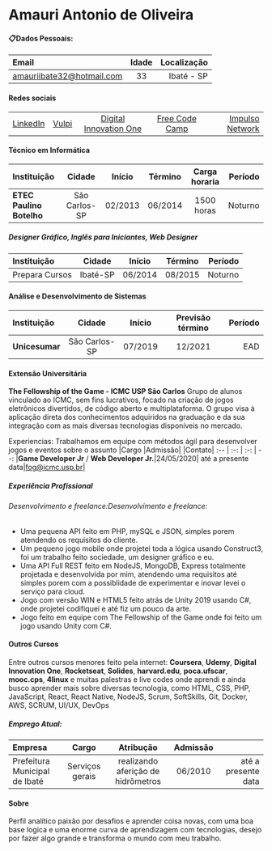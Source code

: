 # Amauri Antonio de Oliveira
#### :clipboard:Dados Pessoais:

| Email| Idade | Localização|
:-- | :-: | --:
| amauriibate32@hotmail.com|33| Ibaté - SP|
#### Redes sociais 
| | | | | |
:-- | :-: | :-: | :-: | --:
|[LinkedIn](https://www.linkedin.com/in/amauri-oliveira-058066192/)|[Vulpi](https://app.vulpi.com.br/profile_public/7439763d4d5ee4a53b5609e7ceefa1ae3ac549c6)|[Digital Innovation One](https://web.digitalinnovation.one/users/amaurioliveira)|[Free Code Camp](https://www.freecodecamp.org/fcc44c036f7-c099-441d-8ad7-271eb735cd4a)|[Impulso Network](https://impulser.me/HzWMdm)
<!--
#### Ensino médio completo
|Escola | Cidade |Ano|
:-- | :-: | --:
|E.E Edésio Castanho| Ibaté-Sp | 2004
-->
#### Técnico em Informática
| Instituição|Cidade|Início|Término|Carga horaria|Período|
:-- | :-: | :-: | :-: | :-: | --:
|**ETEC Paulino Botelho**|São Carlos-SP|02/2013|06/2014|1500 horas|Noturno|

##### Designer Gráfico, Inglês para Iniciantes, Web Designer
| Instituição|Cidade|Início|Término|Período|
:-- | :-: | :-: | :-: | --:
|Prepara Cursos|Ibaté-SP|06/2014|08/2015|Noturno|

#### Análise e Desenvolvimento de Sistemas
| Instituição|Cidade|Início|Previsão término|Período|
:-- | :-: | :-: | :-: | --:
|**Unicesumar**|São Carlos-SP|07/2019|12/2021|EAD|

#### Extensão Universitária
**The Fellowship of the Game - ICMC USP São Carlos**
Grupo de alunos vinculado ao ICMC, sem fins lucrativos, focado na criação de jogos eletrônicos divertidos, de código aberto e multiplataforma. O grupo visa à aplicação direta dos conhecimentos adquiridos na graduação e da sua integração com as mais diversas tecnologias disponíveis no mercado.

Experiencias: Trabalhamos em equipe com métodos ágil para desenvolver jogos e eventos sobre o assunto
|Cargo |Admissão| |Contato|
:-- | :-: | :-: | --:
|**Game Developer Jr** / **Web Developer Jr.**|24/05/2020| até a presente data|fog@icmc.usp.br|

##### Experiência Profissional
###### Desenvolvimento e freelance:Desenvolvimento e freelance:
- Uma pequena API feito em PHP, mySQL e JSON, simples porem atendendo os requisitos do cliente.
- Um pequeno jogo mobile onde projetei toda a lógica usando Construct3, foi um trabalho feito sociedade, um designer gráfico e eu.
- Uma API Full REST feito em NodeJS, MongoDB, Express totalmente projetada e desenvolvida por mim, atendendo uma requisitos até simples porem com a possiblidade de experimentar e inovar levei o serviço para cloud.
- Jogo com versão WIN e HTML5 feito atrás de Unity 2019 usando C#, onde projetei codifiquei e até fiz um pouco da arte.
- Jogo feito em equipe com The Fellowship of the Game onde foi feito um jogo usando Unity com C#.

#### Outros Cursos
Entre outros cursos menores feito pela internet: **Coursera**, **Udemy**, **Digital Innovation One**, **Rocketseat**, **Solides**, **harvard.edu**, **poca.ufscar**, **mooc.cps**, **4linux** e muitas palestras e live codes onde aprendi e ainda busco aprender mais sobre diversas tecnologia, como HTML, CSS, PHP, JavaScript, React, React Native, NodeJS, Scrum, SoftSkills, Git, Docker, AWS, SCRUM, UI/UX, DevOps

##### Emprego Atual:
|Empresa| Cargo |Atribução |Admissão ||
:-- | :-: | :-: | :-: | --:
|Prefeitura Municipal de Ibaté|Serviços gerais|realizando aferição de hidrômetros|06/2010| até a presente data|


#### Sobre
Perfil analítico paixão por desafios e aprender coisa novas, com uma boa base logica e uma enorme curva de aprendizagem com tecnologias, desejo por fazer algo grande e transforma o mundo com meu trabalho.


<!--
**AmauriOliveira/AmauriOliveira** is a ✨ _special_ ✨ repository because its `README.md` (this file) appears on your GitHub profile.

Here are some ideas to get you started:

- 🔭 I’m currently working on ...
- 🌱 I’m currently learning ...
- 👯 I’m looking to collaborate on ...
- 🤔 I’m looking for help with ...
- 💬 Ask me about ...
- 📫 How to reach me: ...
- 😄 Pronouns: ...
- ⚡ Fun fact: ...

-->
